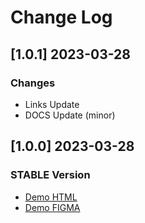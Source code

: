 # Change Log

## [1.0.1] 2023-03-28
### Changes

- Links Update
- DOCS Update (minor)

## [1.0.0] 2023-03-28
### STABLE Version

- [Demo HTML](https://nextjs-tourist-house.onrender.com)
- [Demo FIGMA](https://bit.ly/figma-tourist-house-mountain) 
